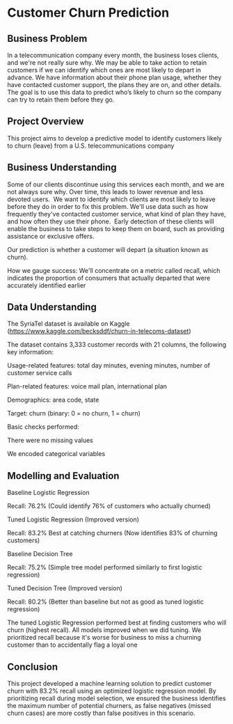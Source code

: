 # Customer Churn Prediction

## Business Problem

In a telecommunication company every month, the business loses clients, and we're not really sure why.  We may be able to take action to retain customers if we can identify which ones are most likely to depart in advance.  We have information about their phone plan usage, whether they have contacted customer support, the plans they are on, and other details.  The goal is to use this data to predict who’s likely to churn so the company can try to retain them before they go.

## Project Overview

This project aims to develop a predictive model to identify customers likely to churn (leave) from a U.S. telecommunications company

## Business Understanding

Some of our clients discontinue using this services each month, and we are not always sure why.  Over time, this leads to lower revenue and less devoted users.  We want to identify which clients are most likely to leave before they do in order to fix this problem.  We'll use data such as how frequently they've contacted customer service, what kind of plan they have, and how often they use their phone.  Early detection of these clients will enable the business to take steps to keep them on board, such as providing assistance or exclusive offers.

 Our prediction is whether a customer will depart (a situation known as churn).

 How we gauge success: We'll concentrate on a metric called recall, which indicates the proportion of consumers that actually departed that were accurately identified earlier
## Data Understanding

The SyriaTel dataset is available on Kaggle (https://www.kaggle.com/becksddf/churn-in-telecoms-dataset)

The dataset contains 3,333 customer records with 21 columns, the following key information:

Usage-related features: total day minutes, evening minutes, number of customer service calls

Plan-related features: voice mail plan, international plan

Demographics: area code, state

Target: churn (binary: 0 = no churn, 1 = churn)

Basic checks performed:

There were no missing values

We encoded categorical variables

## Modelling and Evaluation

Baseline Logistic Regression

Recall: 76.2%
(Could identify 76% of customers who actually churned)

Tuned Logistic Regression (Improved version)

Recall: 83.2%  Best at catching churners
(Now identifies 83% of churning customers)

Baseline Decision Tree

Recall: 75.2%
(Simple tree model performed similarly to first logistic regression)

Tuned Decision Tree (Improved version)

Recall: 80.2%
(Better than baseline but not as good as tuned logistic regression)

The tuned Logistic Regression performed best at finding customers who will churn (highest recall). All models improved when we did tuning. We prioritized recall because it's worse for business to miss a churning customer than to accidentally flag a loyal one


## Conclusion
This project developed a machine learning solution to predict customer churn with 83.2% recall using an optimized logistic regression model. By prioritizing recall during model selection, we ensured the business identifies the maximum number of potential churners, as false negatives (missed churn cases) are more costly than false positives in this scenario.
